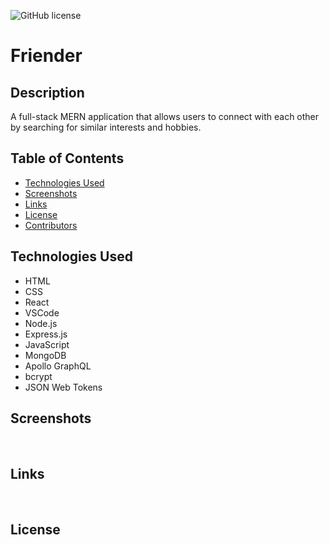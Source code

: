 ![GitHub license](https://img.shields.io/badge/license-MIT-blue.svg)

# Friender

## Description
A full-stack MERN application that allows users to connect with each other by searching for similar interests and hobbies.

## Table of Contents
* [Technologies Used](#technologies)
* [Screenshots](#screenshots)
* [Links](#links)
* [License](#license)
* [Contributors](#contributors)

## Technologies Used
* HTML
* CSS
* React
* VSCode
* Node.js
* Express.js
* JavaScript
* MongoDB
* Apollo GraphQL
* bcrypt
* JSON Web Tokens

## Screenshots
![]()
![]()
![]()

## Links
[]()  
[]()

## License
